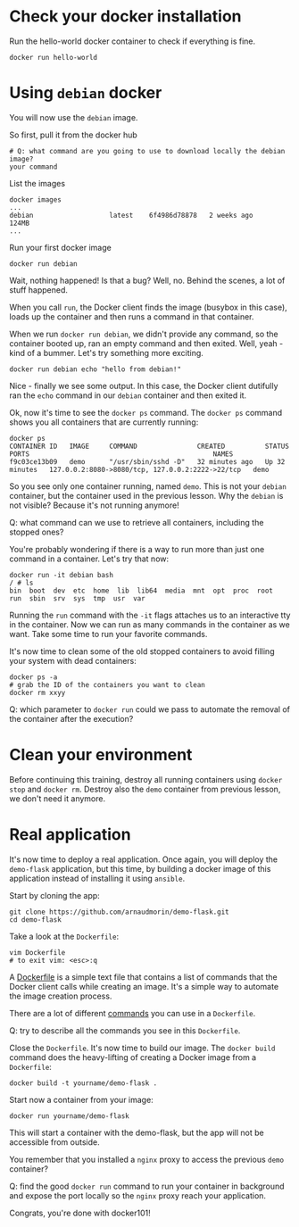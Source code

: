 # Check your docker installation

Run the hello-world docker container to check if everything is fine.

```
docker run hello-world
```

# Using `debian` docker
You will now use the `debian` image.

So first, pull it from the docker hub

```
# Q: what command are you going to use to download locally the debian image?
your command
```

List the images

```
docker images
...
debian                   latest    6f4986d78878   2 weeks ago      124MB
...
```

Run your first docker image

```
docker run debian
```

Wait, nothing happened! Is that a bug? Well, no. Behind the scenes, a lot of stuff happened. 

When you call `run`, the Docker client finds the image (busybox in this case), loads up the container and then runs a command in that container.

When we run `docker run debian`, we didn't provide any command, so the container booted up, ran an empty command and then exited.
Well, yeah - kind of a bummer. Let's try something more exciting.

```
docker run debian echo "hello from debian!"
```
Nice - finally we see some output.
In this case, the Docker client dutifully ran the `echo` command in our `debian` container and then exited it.

Ok, now it's time to see the `docker ps` command.
The `docker ps` command shows you all containers that are currently running:
```
docker ps
CONTAINER ID   IMAGE     COMMAND               CREATED          STATUS          PORTS                                              NAMES
f9c03ce13b09   demo      "/usr/sbin/sshd -D"   32 minutes ago   Up 32 minutes   127.0.0.2:8080->8080/tcp, 127.0.0.2:2222->22/tcp   demo
```
So you see only one container running, named `demo`.
This is not your `debian` container, but the container used in the previous lesson.
Why the `debian` is not visible? Because it's not running anymore!

Q: what command can we use to retrieve all containers, including the stopped ones?

You're probably wondering if there is a way to run more than just one command in a container. Let's try that now:

```
docker run -it debian bash
/ # ls
bin  boot  dev	etc  home  lib	lib64  media  mnt  opt	proc  root  run  sbin  srv  sys  tmp  usr  var
```

Running the `run` command with the `-it` flags attaches us to an interactive tty in the container. Now we can run as many commands in the container as we want. Take some time to run your favorite commands.

It's now time to clean some of the old stopped containers to avoid filling your system with dead containers:
```
docker ps -a
# grab the ID of the containers you want to clean
docker rm xxyy
```

Q: which parameter to `docker run` could we pass to automate the removal of the container after the execution?

# Clean your environment
Before continuing this training, destroy all running containers using `docker stop` and `docker rm`. Destroy also the `demo` container from previous lesson, we don't need it anymore.

# Real application
It's now time to deploy a real application.
Once again, you will deploy the `demo-flask` application, but this time, by building a docker image of this application instead of installing it using `ansible`.

Start by cloning the app:
```
git clone https://github.com/arnaudmorin/demo-flask.git
cd demo-flask
```

Take a look at the `Dockerfile`:
```
vim Dockerfile
# to exit vim: <esc>:q
```
A [Dockerfile](https://docs.docker.com/engine/reference/builder/) is a simple text file that contains a list of commands that the Docker client calls while creating an image. It's a simple way to automate the image creation process.

There are a lot of different [commands](https://docs.docker.com/engine/reference/builder/#from) you can use in a `Dockerfile`.

Q: try to describe all the commands you see in this `Dockerfile`.

Close the `Dockerfile`.
It's now time to build our image. The `docker build` command does the heavy-lifting of creating a Docker image from a `Dockerfile`:

```
docker build -t yourname/demo-flask .
```


Start now a container from your image:
```
docker run yourname/demo-flask
```
This will start a container with the demo-flask, but the app will not be accessible from outside.

You remember that you installed a `nginx` proxy to access the previous `demo` container?

Q: find the good `docker run` command to run your container in background and expose the port locally so the `nginx` proxy reach your application.

Congrats, you're done with docker101!

